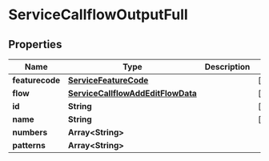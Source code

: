 

# ServiceCallflowOutputFull


## Properties

| Name | Type | Description | Notes |
|------------ | ------------- | ------------- | -------------|
|**featurecode** | [**ServiceFeatureCode**](ServiceFeatureCode.md) |  |  [optional] |
|**flow** | [**ServiceCallflowAddEditFlowData**](ServiceCallflowAddEditFlowData.md) |  |  [optional] |
|**id** | **String** |  |  [optional] |
|**name** | **String** |  |  [optional] |
|**numbers** | **Array&lt;String&gt;** |  |  |
|**patterns** | **Array&lt;String&gt;** |  |  |



